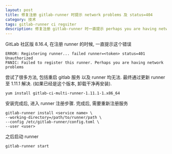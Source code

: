 ```yaml
---
layout: post
title: 修复注册 gitlab-runner 时提示 network problems 及 status=404 
category: 技术
tags: gitlab-runner ci regsiter
description: 修复注册 gitlab-runner 时一直提示 perhaps you are having network problems 及 status=404 
---
```


GitLab 社区版 8.16.4, 在注册 runner 的时候, 一直提示这个错误
```
ERROR: Registering runner... failed runner=<token> status=401 Unauthorized
PANIC: Failed to register this runner. Perhaps you are having network problems
```

尝试了很多方法, 包括重启 gitlab 服务 以及 runner 均无法. 最终通过更新 runner 至 1.11.1 解决. (如果已经是这个版本, 卸载干净再安装).

```
yum install gitlab-ci-multi-runner-1.11.1-1.x86_64
```

安装完成后, 进入 runner 注册步骤. 完成后, 需要重新注册服务

```
gitlab-runner install <service name> \
--working-directory=/path/to/runner/path \
--config /etc/gitlab-runner/config.toml \
--user <user>
```

之后启动 runner
```
gitlab-runner start
```

